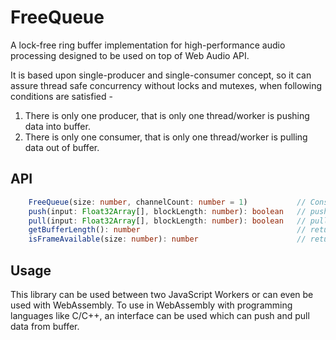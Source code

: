 # FreeQueue

A lock-free ring buffer implementation for high-performance audio processing 
designed to be used on top of Web Audio API.

It is based upon single-producer and single-consumer concept, so it can assure 
thread safe concurrency without locks and mutexes, when following conditions 
are satisfied -
1. There is only one producer, that is only one thread/worker is pushing data 
into buffer.
2. There is only one consumer, that is only one thread/worker is pulling data 
out of buffer.

## API

```ts
    FreeQueue(size: number, channelCount: number = 1)           // Constructor
    push(input: Float32Array[], blockLength: number): boolean   // push data into FreeQueue
    pull(input: Float32Array[], blockLength: number): boolean   // pull data out of FreeQueue
    getBufferLength(): number                                   // returns length of backing buffer
    isFrameAvailable(size: number): number                      // returns if frame of given size is available
```

## Usage

This library can be used between two JavaScript Workers or can even be used
with WebAssembly. To use in WebAssembly with programming languages like C/C++, 
an interface can be used which can push and pull data from buffer.

